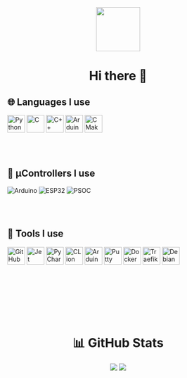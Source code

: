 
<div id="header" align="center">
  <img src="https://media.giphy.com/media/du3J3cXyzhj75IOgvA/giphy.gif" width="100"/>
</div>
<h1 align="center"> Hi there 👋 </h1>

## 🌐 Languages I use
<div>
  <img src="https://cdn.jsdelivr.net/gh/devicons/devicon/icons/python/python-original.svg" title="Python" alt="Python" width="40"/>
  <img src="https://cdn.jsdelivr.net/gh/devicons/devicon/icons/c/c-original.svg" title="C" alt="C" width="40"/>
  <img src="https://cdn.jsdelivr.net/gh/devicons/devicon/icons/cplusplus/cplusplus-original.svg" title="C++" alt="C++" width="40"/>
  <img src="https://cdn.jsdelivr.net/gh/devicons/devicon/icons/arduino/arduino-original.svg" title="Arduino" alt="Arduino" width="40"/>
  <img src="https://cdn.jsdelivr.net/gh/devicons/devicon/icons/cmake/cmake-original.svg" title="CMake" alt="CMake" width="40"/>
</div>


</br> </br> 

## 🧇 µControllers I use
<div>
  <img src="https://img.shields.io/badge/Arduino-00979D?style=for-the-badge&logo=arduino&logoColor=white" title="Arduino" alt="Arduino"/>
  <img src="https://img.shields.io/badge/ESP32-black?style=for-the-badge&logo=esphome&logoColor=white" title="ESP32" alt="ESP32"/>
  <img src="https://img.shields.io/badge/PSoC-00AEEF?style=for-the-badge&logo=cypress&logoColor=white" title="PSOC" alt="PSOC"/>
</div>



</br> </br>

## 🔧 Tools I use
<div>
  
  <img src="https://cdn.jsdelivr.net/gh/devicons/devicon/icons/github/github-original.svg" title="GitHub" alt="GitHub" width="40"/>
  <img src="https://cdn.jsdelivr.net/gh/devicons/devicon/icons/jetbrains/jetbrains-original.svg" title="Jet Brains" alt="Jet Brains" width="40"/>
  <img src="https://cdn.jsdelivr.net/gh/devicons/devicon/icons/pycharm/pycharm-original.svg" title="PyCharm" alt="PyCharm" width="40"/>
  <img src="https://cdn.jsdelivr.net/gh/devicons/devicon/icons/clion/clion-original.svg" title="CLion" alt="CLion" width="40"/>
  <img src="https://cdn.jsdelivr.net/gh/devicons/devicon/icons/arduino/arduino-original.svg" title="Arduino" alt="Arduino" width="40"/>
<!-- <img src="https://cdn.jsdelivr.net/gh/devicons/devicon/icons/platformio/platformio-original.svg" title="PlatformIO" alt="PlatformIO" width="40"/> -->
  <img src="https://cdn.jsdelivr.net/gh/devicons/devicon/icons/putty/putty-original.svg" title="Putty" alt="Putty" width="40"/>
  <img src="https://cdn.jsdelivr.net/gh/devicons/devicon/icons/docker/docker-original.svg" title="Docker" alt="Docker" width="40"/>
  <img src="https://cdn.jsdelivr.net/gh/devicons/devicon/icons/traefikproxy/traefikproxy-original.svg" title="Traefik" alt="Traefik" width="40"/>
  <img src="https://cdn.jsdelivr.net/gh/devicons/devicon/icons/debian/debian-original.svg" title="Debian" alt="Debian" width="40"/>
</div>



</br> </br> </br> </br> </br> </br>

<div align="center">
<h1> 📊 GitHub Stats </h1>
<img style="text-align:center;" src="https://github-readme-stats.vercel.app/api?username=BrotRooti&show_icons=true&bg_color=ffffff&text_color=000000&icon_color=000000" class="center"/>
<img style="text-align:center;" src="https://github-readme-stats.vercel.app/api/top-langs/?username=BrotRooti" class="center"/>
</div>

